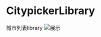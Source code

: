 # CitypickerLibrary
城市列表library
![展示](https://github.com/ysrfeng/CitypickerLibrary/tree/master/app/doc/Screenrecorder01.gif)